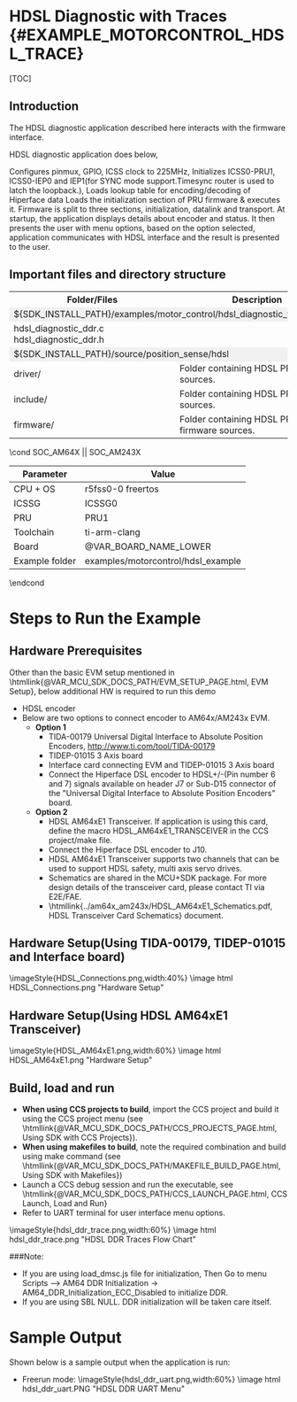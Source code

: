 #  HDSL Diagnostic with Traces {#EXAMPLE_MOTORCONTROL_HDSL_TRACE}
[TOC]

## Introduction
The HDSL diagnostic application described here interacts with the firmware interface.

HDSL diagnostic application does below,

Configures pinmux, GPIO, ICSS clock to 225MHz,
Initializes ICSS0-PRU1, ICSS0-IEP0 and IEP1(for SYNC mode support.Timesync router is used to latch the loopback.),
Loads lookup table for encoding/decoding of Hiperface data
Loads the initialization section of PRU firmware & executes it.
Firmware is split to three sections, initialization, datalink and transport. At startup, the application displays details about encoder and status. It then presents the user with menu options, based on the option selected, application communicates with HDSL interface and the result is presented to the user.

## Important files and directory structure

<table>
<tr>
    <th>Folder/Files
    <th>Description
</tr>
<tr><td colspan="2" bgcolor=#F0F0F0> ${SDK_INSTALL_PATH}/examples/motor_control/hdsl_diagnostic_with_traces</td></tr>
<tr>
    <td>hdsl_diagnostic_ddr.c
    hdsl_diagnostic_ddr.h</td>
</tr>
<tr><td colspan="2" bgcolor=#F0F0F0> ${SDK_INSTALL_PATH}/source/position_sense/hdsl</td></tr>
<tr>
    <td>driver/</td>
    <td>Folder containing HDSL PRU driver sources.</td>
</tr>
<tr>
    <td>include/</td>
    <td>Folder containing HDSL PRU header sources.</td>
</tr>
<tr>
    <td>firmware/</td>
    <td>Folder containing HDSL PRU firmware sources.</td>
</tr>

</table>

\cond SOC_AM64X || SOC_AM243X

 Parameter      | Value
 ---------------|-----------
 CPU + OS       | r5fss0-0 freertos
 ICSSG          | ICSSG0
 PRU            | PRU1
 Toolchain      | ti-arm-clang
 Board          | @VAR_BOARD_NAME_LOWER
 Example folder | examples/motorcontrol/hdsl_example

\endcond

# Steps to Run the Example

## Hardware Prerequisites

Other than the basic EVM setup mentioned in \htmllink{@VAR_MCU_SDK_DOCS_PATH/EVM_SETUP_PAGE.html, EVM Setup}, below additional HW is required to run this demo
- HDSL encoder
- Below are two options to connect encoder to AM64x/AM243x EVM.
    - **Option 1**
        - TIDA-00179 Universal Digital Interface to Absolute Position Encoders, http://www.ti.com/tool/TIDA-00179
        - TIDEP-01015 3 Axis board
        - Interface card connecting EVM and TIDEP-01015 3 Axis board
        - Connect the Hiperface DSL encoder to HDSL+/-(Pin number 6 and 7) signals available on header J7 or Sub-D15 connector of the "Universal Digital Interface to Absolute Position Encoders" board.
    - **Option 2**
        - HDSL AM64xE1 Transceiver. If application is using this card, define the macro HDSL_AM64xE1_TRANSCEIVER in the CCS project/make file.
        - Connect the Hiperface DSL encoder to J10.
		- HDSL AM64xE1 Transceiver supports two channels that can be used to support HDSL safety, multi axis servo drives.
		- Schematics are shared in the MCU+SDK package. For more design details of the transceiver card, please contact TI via E2E/FAE.
		- \htmllink{../am64x_am243x/HDSL_AM64xE1_Schematics.pdf, HDSL Transceiver Card Schematics} document.

## Hardware Setup(Using TIDA-00179, TIDEP-01015 and Interface board)

\imageStyle{HDSL_Connections.png,width:40%}
\image html HDSL_Connections.png "Hardware Setup"

## Hardware Setup(Using HDSL AM64xE1 Transceiver)

\imageStyle{HDSL_AM64xE1.png,width:60%}
\image html HDSL_AM64xE1.png "Hardware Setup"

## Build, load and run

- **When using CCS projects to build**, import the CCS project and build it using the CCS project menu (see \htmllink{@VAR_MCU_SDK_DOCS_PATH/CCS_PROJECTS_PAGE.html, Using SDK with CCS Projects}).
- **When using makefiles to build**, note the required combination and build using
  make command (see \htmllink{@VAR_MCU_SDK_DOCS_PATH/MAKEFILE_BUILD_PAGE.html, Using SDK with Makefiles})
- Launch a CCS debug session and run the executable, see \htmllink{@VAR_MCU_SDK_DOCS_PATH/CCS_LAUNCH_PAGE.html, CCS Launch\, Load and Run}
- Refer to UART terminal for user interface menu options.

\imageStyle{hdsl_ddr_trace.png,width:60%}
\image html hdsl_ddr_trace.png "HDSL DDR Traces Flow Chart"

###Note:

- If you are using load_dmsc.js file for initialization, Then Go to menu Scripts --> AM64 DDR Initialization -> AM64_DDR_Initialization_ECC_Disabled to initialize DDR.
- If you are using SBL NULL. DDR initialization will be taken care itself.

# Sample Output

Shown below is a sample output when the application is run:

- Freerun mode:
\imageStyle{hdsl_ddr_uart.png,width:60%}
\image html hdsl_ddr_uart.PNG "HDSL DDR UART Menu"

